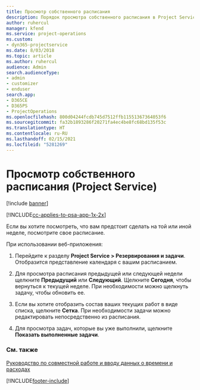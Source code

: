 ```yaml
---
title: Просмотр собственного расписания
description: Порядок просмотра собственного расписания в Project Service
author: ruhercul
manager: kfend
ms.service: project-operations
ms.custom:
- dyn365-projectservice
ms.date: 8/03/2018
ms.topic: article
ms.author: ruhercul
audience: Admin
search.audienceType:
- admin
- customizer
- enduser
search.app:
- D365CE
- D365PS
- ProjectOperations
ms.openlocfilehash: 800d04244fcdb745d7512ffb11551367364053f6
ms.sourcegitcommit: fa32b1893286f20271fa4ec4be8fc68bd135f53c
ms.translationtype: HT
ms.contentlocale: ru-RU
ms.lasthandoff: 02/15/2021
ms.locfileid: "5281269"
---
```

# <a name="view-your-schedule-project-service"></a>Просмотр собственного расписания (Project Service)

[!include [banner](../includes/psa-now-project-operations.md)]

[!INCLUDE[cc-applies-to-psa-app-1x-2x](../includes/cc-applies-to-psa-app-1x-2x.md)]

Если вы хотите посмотреть, что вам предстоит сделать на той или иной неделе, посмотрите свое расписание.  
  
 При использовании веб-приложения:  
  
1.  Перейдите к разделу **Project Service > Резервирования и задачи**. Отобразится представление календаря с вашим расписанием.  
  
2.  Для просмотра расписания предыдущей или следующей недели щелкните **Предыдущий** или **Следующий**. Щелкните **Сегодня**, чтобы вернуться к текущей неделе. При необходимости можно щелкнуть задачу, чтобы обновить ее.  
  
3.  Если вы хотите отобразить состав ваших текущих работ в виде списка, щелкните **Сетка**. При необходимости задачи можно редактировать непосредственно из расписания.  
  
4.  Для просмотра задач, которые вы уже выполнили, щелкните **Показать выполненные задачи**.  
  
### <a name="see-also"></a>См. также  
 [Руководство по совместной работе и вводу данных о времени и расходах](../psa/time-expense-collaboration-guide.md)


[!INCLUDE[footer-include](../includes/footer-banner.md)]